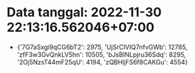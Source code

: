 # Data tanggal: 2022-11-30 22:13:16.562046+07:00

* {'7G7aSxgi9qCG6bT2': 2975, 'UjSrClVIQ7nfvGWb': 12785, 'zfF3w3GvQnkLV5hn': 10505, 'bJsBINLpjru36Sdq': 8295, '2Oj5NzsT44mF25qU': 4194, 'zQBHljFS6f8CAKGu': 4554}
